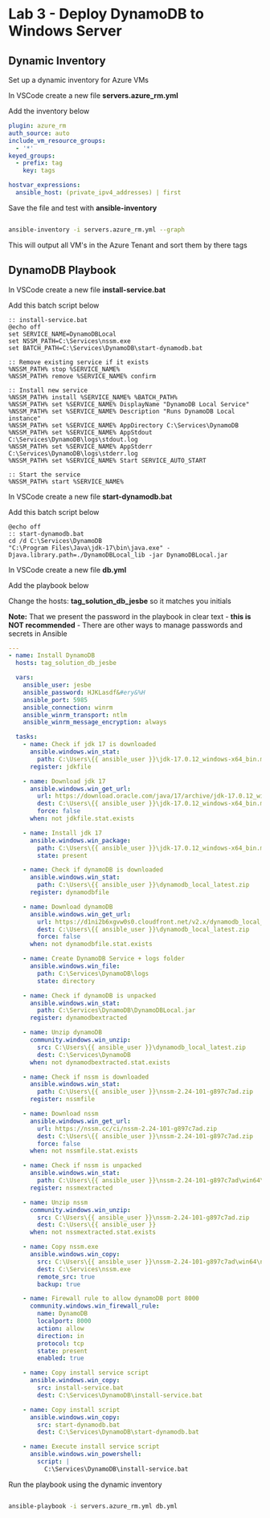 # Lab 3 - Deploy DynamoDB to Windows Server

## Dynamic Inventory

Set up a dynamic inventory for Azure VMs

In VSCode create a new file __servers.azure_rm.yml__

Add the inventory below

```yaml
plugin: azure_rm
auth_source: auto
include_vm_resource_groups:
  - '*'
keyed_groups:
  - prefix: tag
    key: tags

hostvar_expressions:
  ansible_host: (private_ipv4_addresses) | first

```

Save the file and test with __ansible-inventory__

```bash

ansible-inventory -i servers.azure_rm.yml --graph

```

This will output all VM's in the Azure Tenant and sort them by there tags

## DynamoDB Playbook

In VSCode create a new file __install-service.bat__

Add this batch script below

```batch
:: install-service.bat
@echo off
set SERVICE_NAME=DynamoDBLocal
set NSSM_PATH=C:\Services\nssm.exe
set BATCH_PATH=C:\Services\DynamoDB\start-dynamodb.bat

:: Remove existing service if it exists
%NSSM_PATH% stop %SERVICE_NAME%
%NSSM_PATH% remove %SERVICE_NAME% confirm

:: Install new service
%NSSM_PATH% install %SERVICE_NAME% %BATCH_PATH%
%NSSM_PATH% set %SERVICE_NAME% DisplayName "DynamoDB Local Service"
%NSSM_PATH% set %SERVICE_NAME% Description "Runs DynamoDB Local instance"
%NSSM_PATH% set %SERVICE_NAME% AppDirectory C:\Services\DynamoDB
%NSSM_PATH% set %SERVICE_NAME% AppStdout C:\Services\DynamoDB\logs\stdout.log
%NSSM_PATH% set %SERVICE_NAME% AppStderr C:\Services\DynamoDB\logs\stderr.log
%NSSM_PATH% set %SERVICE_NAME% Start SERVICE_AUTO_START

:: Start the service
%NSSM_PATH% start %SERVICE_NAME%

```

In VSCode create a new file __start-dynamodb.bat__

Add this batch script below

```batch
@echo off
:: start-dynamodb.bat
cd /d C:\Services\DynamoDB
"C:\Program Files\Java\jdk-17\bin\java.exe" -Djava.library.path=./DynamoDBLocal_lib -jar DynamoDBLocal.jar

```

In VSCode create a new file __db.yml__

Add the playbook below

Change the hosts: __tag_solution_db_jesbe__ so it matches you initials

__Note:__ That we present the password in the playbook in clear text - __this is NOT recommended__ - There are other ways to manage passwords and secrets in Ansible

```yaml
---
- name: Install DynamoDB
  hosts: tag_solution_db_jesbe

  vars:
    ansible_user: jesbe
    ansible_password: HJKLasdf&#ery&%H
    ansible_port: 5985
    ansible_connection: winrm
    ansible_winrm_transport: ntlm
    ansible_winrm_message_encryption: always

  tasks:
    - name: Check if jdk 17 is downloaded
      ansible.windows.win_stat:
        path: C:\Users\{{ ansible_user }}\jdk-17.0.12_windows-x64_bin.msi
      register: jdkfile

    - name: Download jdk 17
      ansible.windows.win_get_url:
        url: https://download.oracle.com/java/17/archive/jdk-17.0.12_windows-x64_bin.msi
        dest: C:\Users\{{ ansible_user }}\jdk-17.0.12_windows-x64_bin.msi
        force: false
      when: not jdkfile.stat.exists

    - name: Install jdk 17
      ansible.windows.win_package:
        path: C:\Users\{{ ansible_user }}\jdk-17.0.12_windows-x64_bin.msi
        state: present

    - name: Check if dynamoDB is downloaded
      ansible.windows.win_stat:
        path: C:\Users\{{ ansible_user }}\dynamodb_local_latest.zip
      register: dynamodbfile

    - name: Download dynamoDB
      ansible.windows.win_get_url:
        url: https://d1ni2b6xgvw0s0.cloudfront.net/v2.x/dynamodb_local_latest.zip
        dest: C:\Users\{{ ansible_user }}\dynamodb_local_latest.zip
        force: false
      when: not dynamodbfile.stat.exists

    - name: Create DynamoDB Service + logs folder
      ansible.windows.win_file:
        path: C:\Services\DynamoDB\logs
        state: directory

    - name: Check if dynamoDB is unpacked
      ansible.windows.win_stat:
        path: C:\Services\DynamoDB\DynamoDBLocal.jar
      register: dynamodbextracted

    - name: Unzip dynamoDB
      community.windows.win_unzip:
        src: C:\Users\{{ ansible_user }}\dynamodb_local_latest.zip
        dest: C:\Services\DynamoDB
      when: not dynamodbextracted.stat.exists

    - name: Check if nssm is downloaded
      ansible.windows.win_stat:
        path: C:\Users\{{ ansible_user }}\nssm-2.24-101-g897c7ad.zip
      register: nssmfile

    - name: Download nssm
      ansible.windows.win_get_url:
        url: https://nssm.cc/ci/nssm-2.24-101-g897c7ad.zip
        dest: C:\Users\{{ ansible_user }}\nssm-2.24-101-g897c7ad.zip
        force: false
      when: not nssmfile.stat.exists

    - name: Check if nssm is unpacked
      ansible.windows.win_stat:
        path: C:\Users\{{ ansible_user }}\nssm-2.24-101-g897c7ad\win64\nssm.exe
      register: nssmextracted

    - name: Unzip nssm
      community.windows.win_unzip:
        src: C:\Users\{{ ansible_user }}\nssm-2.24-101-g897c7ad.zip
        dest: C:\Users\{{ ansible_user }}
      when: not nssmextracted.stat.exists

    - name: Copy nssm.exe
      ansible.windows.win_copy:
        src: C:\Users\{{ ansible_user }}\nssm-2.24-101-g897c7ad\win64\nssm.exe
        dest: C:\Services\nssm.exe
        remote_src: true
        backup: true

    - name: Firewall rule to allow dynamoDB port 8000
      community.windows.win_firewall_rule:
        name: DynamoDB
        localport: 8000
        action: allow
        direction: in
        protocol: tcp
        state: present
        enabled: true

    - name: Copy install service script
      ansible.windows.win_copy:
        src: install-service.bat
        dest: C:\Services\DynamoDB\install-service.bat

    - name: Copy install script
      ansible.windows.win_copy:
        src: start-dynamodb.bat
        dest: C:\Services\DynamoDB\start-dynamodb.bat

    - name: Execute install service script
      ansible.windows.win_powershell:
        script: |
          C:\Services\DynamoDB\install-service.bat

```

Run the playbook using the dynamic inventory

```bash

ansible-playbook -i servers.azure_rm.yml db.yml

```
